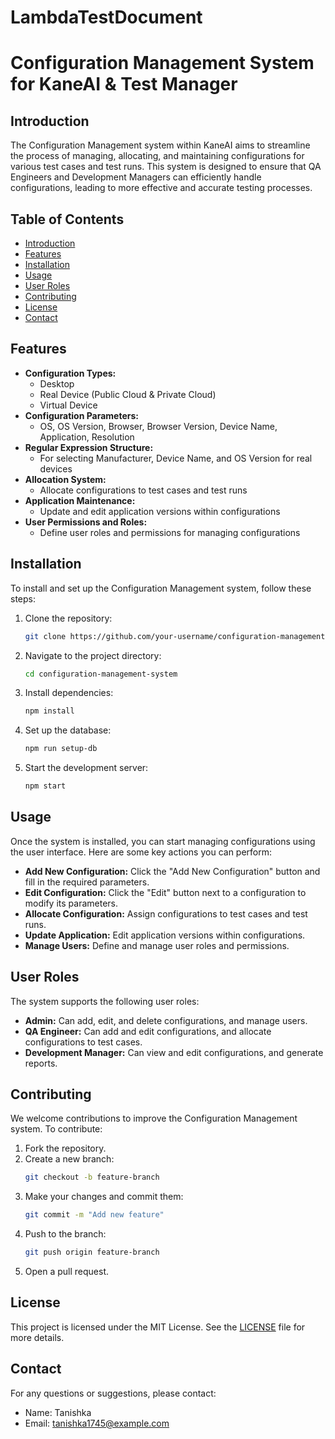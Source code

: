 # LambdaTestDocument
# Configuration Management System for KaneAI & Test Manager

## Introduction
The Configuration Management system within KaneAI aims to streamline the process of managing, allocating, and maintaining configurations for various test cases and test runs. This system is designed to ensure that QA Engineers and Development Managers can efficiently handle configurations, leading to more effective and accurate testing processes.

## Table of Contents
- [Introduction](#introduction)
- [Features](#features)
- [Installation](#installation)
- [Usage](#usage)
- [User Roles](#user-roles)
- [Contributing](#contributing)
- [License](#license)
- [Contact](#contact)

## Features
- **Configuration Types:**
  - Desktop
  - Real Device (Public Cloud & Private Cloud)
  - Virtual Device
- **Configuration Parameters:**
  - OS, OS Version, Browser, Browser Version, Device Name, Application, Resolution
- **Regular Expression Structure:**
  - For selecting Manufacturer, Device Name, and OS Version for real devices
- **Allocation System:**
  - Allocate configurations to test cases and test runs
- **Application Maintenance:**
  - Update and edit application versions within configurations
- **User Permissions and Roles:**
  - Define user roles and permissions for managing configurations

## Installation
To install and set up the Configuration Management system, follow these steps:

1. Clone the repository:
   ```sh
   git clone https://github.com/your-username/configuration-management-system.git
   ```

2. Navigate to the project directory:
   ```sh
   cd configuration-management-system
   ```

3. Install dependencies:
   ```sh
   npm install
   ```

4. Set up the database:
   ```sh
   npm run setup-db
   ```

5. Start the development server:
   ```sh
   npm start
   ```

## Usage
Once the system is installed, you can start managing configurations using the user interface. Here are some key actions you can perform:

- **Add New Configuration:** Click the "Add New Configuration" button and fill in the required parameters.
- **Edit Configuration:** Click the "Edit" button next to a configuration to modify its parameters.
- **Allocate Configuration:** Assign configurations to test cases and test runs.
- **Update Application:** Edit application versions within configurations.
- **Manage Users:** Define and manage user roles and permissions.

## User Roles
The system supports the following user roles:

- **Admin:** Can add, edit, and delete configurations, and manage users.
- **QA Engineer:** Can add and edit configurations, and allocate configurations to test cases.
- **Development Manager:** Can view and edit configurations, and generate reports.

## Contributing
We welcome contributions to improve the Configuration Management system. To contribute:

1. Fork the repository.
2. Create a new branch:
   ```sh
   git checkout -b feature-branch
   ```
3. Make your changes and commit them:
   ```sh
   git commit -m "Add new feature"
   ```
4. Push to the branch:
   ```sh
   git push origin feature-branch
   ```
5. Open a pull request.

## License
This project is licensed under the MIT License. See the [LICENSE](LICENSE) file for more details.

## Contact
For any questions or suggestions, please contact:
- Name: Tanishka
- Email: tanishka1745@example.com
